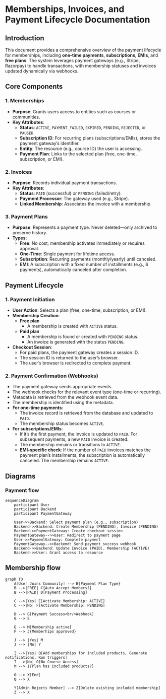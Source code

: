 # Memberships, Invoices, and Payment Lifecycle Documentation

## Introduction

This document provides a comprehensive overview of the payment lifecycle for memberships, including **one-time payments**, **subscriptions**, **EMIs**, and **free plans**. The system leverages payment gateways (e.g., Stripe, Razorpay) to handle transactions, with membership statuses and invoices updated dynamically via webhooks.

## Core Components

### 1. **Memberships**

- **Purpose**: Grants users access to entities such as courses or communities.
- **Key Attributes**:
    - **Status**: `ACTIVE`, `PAYMENT_FAILED`, `EXPIRED`, `PENDING`, `REJECTED`, or `PAUSED`.
    - **Subscription ID**: For recurring plans (subscriptions/EMIs), stores the payment gateway’s identifier.
    - **Entity**: The resource (e.g., course ID) the user is accessing.
    - **Payment Plan**: Links to the selected plan (free, one-time, subscription, or EMI).

### 2. **Invoices**

- **Purpose**: Records individual payment transactions.
- **Key Attributes**:
    - **Status**: `PAID` (successful) or `PENDING` (failed/retry).
    - **Payment Processor**: The gateway used (e.g., Stripe).
    - **Linked Membership**: Associates the invoice with a membership.

### 3. **Payment Plans**

- **Purpose**: Represents a payment type. Never deleted—only archived to preserve history.
- **Types**:
    - **Free**: No cost; membership activates immediately or requires approval.
    - **One-Time**: Single payment for lifetime access.
    - **Subscription**: Recurring payments (monthly/yearly) until canceled.
    - **EMI**: A subscription with a fixed number of installments (e.g., 6 payments), automatically canceled after completion.

## Payment Lifecycle

### 1. **Payment Initiation**

- **User Action**: Selects a plan (free, one-time, subscription, or EMI).
- **Membership Creation**:
    - **Free plan**
        - A membership is created with `ACTIVE` status.
    - **Paid plan**
        - A membership is found or created with `PENDING` status.
        - An invoice is generated with the status `PENDING`.
- **Checkout Session**:
    - For paid plans, the payment gateway creates a session ID.
    - The session ID is returned to the user’s browser.
    - The user’s browser is redirected to complete payment.

### 2. **Payment Confirmation (Webhooks)**

- The payment gateway sends appropriate events.
- The webhook checks for the relevant event type (one-time or recurring).
- Metadata is retrieved from the webhook event data.
- The membership is identified using the metadata.
- **For one-time payments**:
    - The invoice record is retrieved from the database and updated to `PAID`.
    - The membership status becomes `ACTIVE`.
- **For subscriptions/EMIs**:
    - If it’s the first payment, the invoice is updated to `PAID`. For subsequent payments, a new `PAID` invoice is created.
    - The membership remains or transitions to `ACTIVE`.
    - **EMI-specific check**: If the number of `PAID` invoices matches the payment plan’s installments, the subscription is automatically canceled. The membership remains `ACTIVE`.

## Diagrams

### Payment flow

```mermaid
sequenceDiagram
    participant User
    participant Backend
    participant PaymentGateway

    User->>Backend: Select payment plan (e.g., subscription)
    Backend->>Backend: Create Membership (PENDING), Invoice (PENDING)
    Backend->>PaymentGateway: Create checkout session
    PaymentGateway-->>User: Redirect to payment page
    User->>PaymentGateway: Complete payment
    PaymentGateway-->>Backend: Send payment success webhook
    Backend->>Backend: Update Invoice (PAID), Membership (ACTIVE)
    Backend->>User: Grant access to resource
```

## Membership flow

```mermaid
graph TD
    A[User Joins Community] --> B{Payment Plan Type}
    B -->|FREE| C{Auto Accept Members?}
    B -->|PAID| D[Payment Processing]

    C -->|Yes| E[Activate Membership: ACTIVE]
    C -->|No| F[Activate Membership: PENDING]

    D --> G[Payment Success<br/>Webhook]
    G --> E

    E --> M[Membership active]
    F --> J{Memberhips approved}

    J --> |Yes| M
    J --> |No| Y

    I -->|Yes| Q[Add memberships for included products, Generate notifications, Run triggers]
    I -->|No| O[No Course Access]
    M --> I{Plan has included products?}

    O --> X[End]
    Q --> X

    Y[Admin Rejects Member] --> Z[Delete existing included membership]
    Z --> X
```
